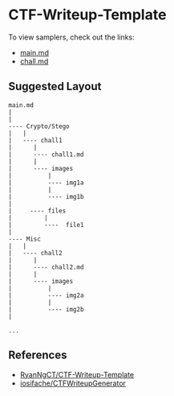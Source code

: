 # CTF-Writeup-Template

To view samplers, check out the links:

- [main.md](main.md)
- [chall.md](chall.md)

## Suggested Layout

```
main.md
|
|
---- Crypto/Stego
|   |
|   ---- chall1
|      |
|      ---- chall1.md
|      |
|      ---- images
|          |
|          ---- img1a
|          |
|          ---- img1b
|
|     ---- files
|         |
|         ----  file1
|
---- Misc
|   |
|   ---- chall2
|      |
|      ---- chall2.md
|      |
|      ---- images
|          |
|          ---- img2a
|          |
|          ---- img2b
|

...
```

## References

- [RyanNgCT/CTF-Writeup-Template](https://github.com/RyanNgCT/CTF-Writeup-Template)
- [iosifache/CTFWriteupGenerator](https://github.com/iosifache/CTFWriteupGenerator)
